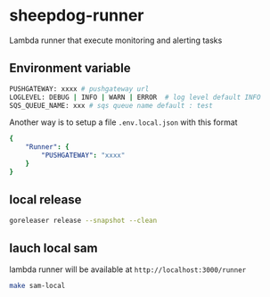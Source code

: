 # sheepdog-runner

Lambda runner that execute monitoring and alerting tasks

## Environment variable

```bash
PUSHGATEWAY: xxxx # pushgateway url
LOGLEVEL: DEBUG | INFO | WARN | ERROR  # log level default INFO
SQS_QUEUE_NAME: xxx # sqs queue name default : test
```

Another way is to setup a file `.env.local.json` with this format

```yaml
{
    "Runner": {
        "PUSHGATEWAY": "xxxx"
    }
}
```


## local release

```bash
goreleaser release --snapshot --clean
```

## lauch local sam

lambda runner will be available at `http://localhost:3000/runner`

```bash
make sam-local
```




